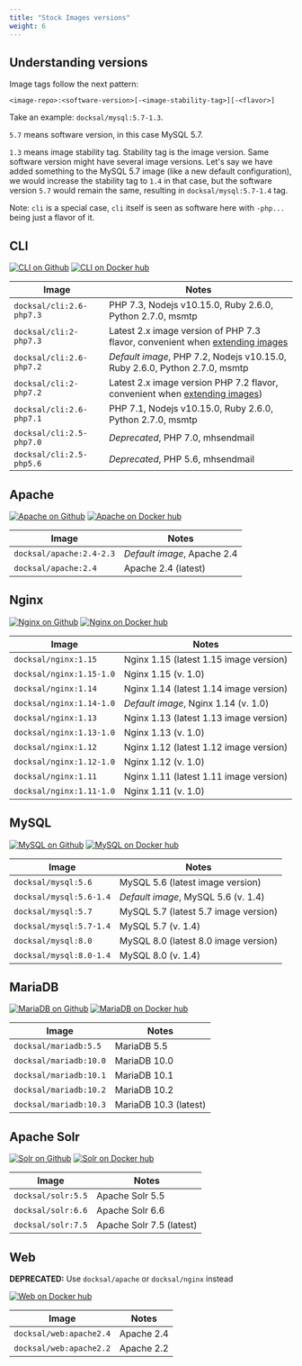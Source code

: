 ```yaml
---
title: "Stock Images versions"
weight: 6
---
```


## Understanding versions

Image tags follow the next pattern: 

    <image-repo>:<software-version>[-<image-stability-tag>][-<flavor>]

Take an example: `docksal/mysql:5.7-1.3`. 

`5.7` means software version, in this case MySQL 5.7. 

`1.3` means image stability tag. Stability tag is the image version. 
Same software version might have several image versions. 
Let's say we have added something to the MySQL 5.7 image (like a new default configuration), 
we would increase the stability tag to `1.4` in that case, but the software version `5.7` would remain the same,
resulting in `docksal/mysql:5.7-1.4` tag.

Note: `cli` is a special case, `cli` itself is seen as software here with `-php...` being just a flavor of it. 

## CLI

[![CLI on Github](https://img.shields.io/badge/Release%20notes-black.svg?logo=github&style=flat-square&classes=inline)](https://github.com/docksal/service-cli/releases)
[![CLI on Docker hub](https://img.shields.io/badge/View%20on%20Docker%20Hub-gray.svg?logo=docker&style=flat-square&classes=inline)](https://hub.docker.com/r/docksal/cli/tags)

| Image| Notes |
|------|------|
| `docksal/cli:2.6-php7.3` | PHP 7.3, Nodejs v10.15.0, Ruby 2.6.0, Python 2.7.0, msmtp |
| `docksal/cli:2-php7.3`   | Latest 2.x image version of PHP 7.3 flavor, convenient when [extending images](/stack/extend-images)
| `docksal/cli:2.6-php7.2` | *Default image*, PHP 7.2, Nodejs v10.15.0, Ruby 2.6.0, Python 2.7.0, msmtp |
| `docksal/cli:2-php7.2`   | Latest 2.x image version PHP 7.2 flavor, convenient when [extending images](/stack/extend-images))
| `docksal/cli:2.6-php7.1` | PHP 7.1, Nodejs v10.15.0, Ruby 2.6.0, Python 2.7.0, msmtp |
| `docksal/cli:2.5-php7.0` | *Deprecated*, PHP 7.0, mhsendmail |
| `docksal/cli:2.5-php5.6` | *Deprecated*, PHP 5.6, mhsendmail |

## Apache

[![Apache on Github](https://img.shields.io/badge/Release%20notes-black.svg?logo=github&style=flat-square&classes=inline)](https://github.com/docksal/service-apache/releases)
[![Apache on Docker hub](https://img.shields.io/badge/View%20on%20Docker%20Hub-gray.svg?logo=docker&style=flat-square&classes=inline)](https://hub.docker.com/r/docksal/apache/tags)

| Image| Notes |
|------|------|
| `docksal/apache:2.4-2.3` | *Default image*, Apache 2.4 |
| `docksal/apache:2.4`     | Apache 2.4 (latest) |

## Nginx 

[![Nginx on Github](https://img.shields.io/badge/Release%20notes-black.svg?logo=github&style=flat-square&classes=inline)](https://github.com/docksal/service-nginx/releases)
[![Nginx on Docker hub](https://img.shields.io/badge/View%20on%20Docker%20Hub-gray.svg?logo=docker&style=flat-square&classes=inline)](https://hub.docker.com/r/docksal/nginx/tags)

| Image| Notes |
|------|------|
| `docksal/nginx:1.15`     | Nginx 1.15 (latest 1.15 image version) |
| `docksal/nginx:1.15-1.0` | Nginx 1.15 (v. 1.0) |
| `docksal/nginx:1.14`     | Nginx 1.14 (latest 1.14 image version) |
| `docksal/nginx:1.14-1.0` | *Default image*, Nginx 1.14 (v. 1.0) |
| `docksal/nginx:1.13`     | Nginx 1.13 (latest 1.13 image version) |
| `docksal/nginx:1.13-1.0` | Nginx 1.13 (v. 1.0) |
| `docksal/nginx:1.12`     | Nginx 1.12 (latest 1.12 image version) |
| `docksal/nginx:1.12-1.0` | Nginx 1.12 (v. 1.0) |
| `docksal/nginx:1.11`     | Nginx 1.11 (latest 1.11 image version) |
| `docksal/nginx:1.11-1.0` | Nginx 1.11 (v. 1.0) |

## MySQL 

[![MySQL on Github](https://img.shields.io/badge/Release%20notes-black.svg?logo=github&style=flat-square&classes=inline)](https://github.com/docksal/service-mysql/releases)
[![MySQL on Docker hub](https://img.shields.io/badge/View%20on%20Docker%20Hub-gray.svg?logo=docker&style=flat-square&classes=inline)](https://hub.docker.com/r/docksal/mysql/tags)

| Image| Notes |
|------|------|
| `docksal/mysql:5.6`      | MySQL 5.6 (latest image version) |
| `docksal/mysql:5.6-1.4`  | *Default image*, MySQL 5.6 (v. 1.4) |
| `docksal/mysql:5.7`      | MySQL 5.7 (latest 5.7 image version) |
| `docksal/mysql:5.7-1.4`  | MySQL 5.7 (v. 1.4) |
| `docksal/mysql:8.0`      | MySQL 8.0 (latest 8.0 image version) |
| `docksal/mysql:8.0-1.4`  | MySQL 8.0 (v. 1.4) |

## MariaDB

[![MariaDB on Github](https://img.shields.io/badge/Release%20notes-black.svg?logo=github&style=flat-square&classes=inline)](https://github.com/docksal/service-mariadb/releases)
[![MariaDB on Docker hub](https://img.shields.io/badge/View%20on%20Docker%20Hub-gray.svg?logo=docker&style=flat-square&classes=inline)](https://hub.docker.com/r/docksal/mariadb/tags)

| Image| Notes |
|------|------|
| `docksal/mariadb:5.5`      | MariaDB 5.5 |
| `docksal/mariadb:10.0`     | MariaDB 10.0 |
| `docksal/mariadb:10.1`     | MariaDB 10.1 |
| `docksal/mariadb:10.2`     | MariaDB 10.2 |
| `docksal/mariadb:10.3`     | MariaDB 10.3 (latest) |

## Apache Solr

[![Solr on Github](https://img.shields.io/badge/Release%20notes-black.svg?logo=github&style=flat-square&classes=inline)](https://github.com/docksal/service-solr/releases)
[![Solr on Docker hub](https://img.shields.io/badge/View%20on%20Docker%20Hub-gray.svg?logo=docker&style=flat-square&classes=inline)](https://hub.docker.com/r/docksal/solr/tags)

| Image| Notes |
|------|------|
| `docksal/solr:5.5`      | Apache Solr 5.5 |
| `docksal/solr:6.6`      | Apache Solr 6.6 |
| `docksal/solr:7.5`      | Apache Solr 7.5 (latest) |


## Web 

**DEPRECATED:** Use `docksal/apache` or `docksal/nginx` instead

[![Web on Docker hub](https://img.shields.io/badge/View%20on%20Docker%20Hub-gray.svg?logo=docker&style=flat-square&classes=inline)](https://hub.docker.com/r/docksal/web/tags)

| Image| Notes |
|------|------|
| `docksal/web:apache2.4`     | Apache 2.4 |
| `docksal/web:apache2.2`     | Apache 2.2 |
